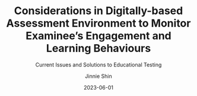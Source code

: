 ---
author: Jinnie Shin 
categories:
- workshop
date: "2023-06-01"
draft: false
event: CSSE-CERA
event_url: https://csse-scee.ca/conference-2023/
excerpt: An increasing number of recent large-scale assessments, such as the Programme for International Assessment of Adult Competencies (PIAAC), have introduced more innovative test solutions with novel item formats to access problem-solving or collaborative problem-solving skills (e.g., Mullis et al. 2021). The process log data provides insights into the examinee’s behavior that are not easily disambiguated with the response data. The process log information uncovers more individualized and diagnostic evidence about the examinees’ latent abilities which enhances the reliability and validity evidence (Kroehne & Goldhammer, 2018) and identifies the examinees who are depicting anomalous behaviors (Lundgren & Eklöf, 2020). We combined multiple advanced computational methods, including social network analysis and deep neural networks models. Our framework also models the examinee’s task-engagement status for a more accurate representation of the performance and skill demonstration in the series of interactive tasks.

featured: true
layout: single

location: Toronto, Canada 
show_post_time: false
subtitle: Current Issues and Solutions to Educational Testing
title: Considerations in Digitally-based Assessment Environment to Monitor Examinee’s Engagement and Learning Behaviours  
--- 